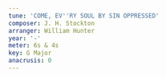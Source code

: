 ```yaml
---
tune: 'COME, EV''RY SOUL BY SIN OPPRESSED'
composer: J. H. Stockton
arranger: William Hunter
year: '-'
meter: 6s & 4s
key: G Major
anacrusis: 0
---
```

